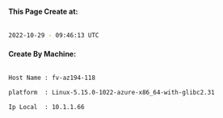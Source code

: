 
   
#### This Page Create at:

```bash

2022-10-29 - 09:46:13 UTC

```

#### Create By Machine:

```bash

Host Name : fv-az194-118

platform  : Linux-5.15.0-1022-azure-x86_64-with-glibc2.31

Ip Local  : 10.1.1.66

```

